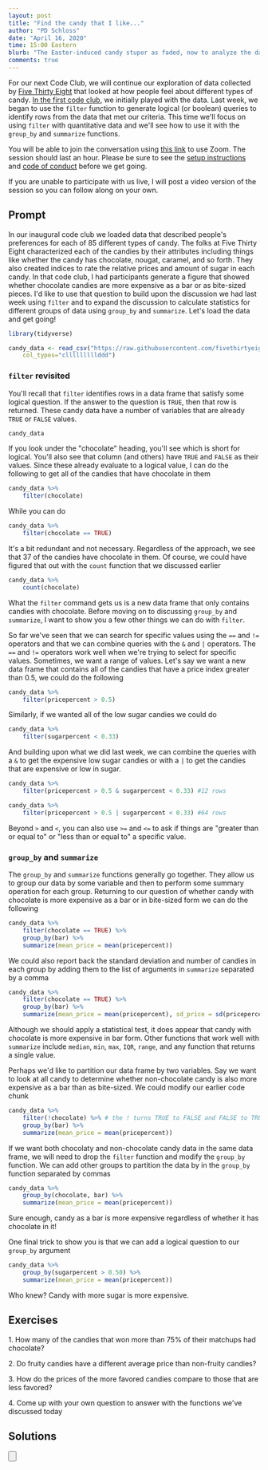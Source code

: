 ```yaml
---
layout: post
title: "Find the candy that I like..."
author: "PD Schloss"
date: "April 16, 2020"
time: 15:00 Eastern
blurb: "The Easter-induced candy stupor as faded, now to analyze the data"
comments: true
---
```


For our next Code Club, we will continue our exploration of data collected by [Five Thirty Eight](https://fivethirtyeight.com/videos/the-ultimate-halloween-candy-power-ranking/) that looked at how people feel about different types of candy. [In the first code club](2020-03-26-candy-crusy), we initially played with the data. Last week, we began to use the `filter` function to generate logical (or boolean) queries to identify rows from the data that met our criteria. This time we'll focus on using `filter` with quantitative data and we'll see how to use it with the `group_by` and `summarize` functions.

You will be able to join the conversation using [this link](https://zoom.us/j/96466835271?pwd=dGljcGc5clFyeVI5ZjJsdHFOQWo0UT09) to use Zoom. The session should last an hour. Please be sure to see the [setup instructions](/code_club/setup-instructions) and [code of conduct](/code_club/code-of-conduct) before we get going.

<!-- YouTube link -->
If you are unable to participate with us live, I will post a video version of the session so you can follow along on your own.


## Prompt

In our inaugural code club we loaded data that described people's preferences for each of 85 different types of candy. The folks at Five Thirty Eight characterized each of the candies by their attributes including things like whether the candy has chocolate, nougat, caramel, and so forth. They also created indices to rate the relative prices and amount of sugar in each candy. In that code club, I had participants generate a figure that showed whether chocolate candies are more expensive as a bar or as bite-sized pieces. I'd like to use that question to build upon the discussion we had last week using `filter` and to expand the discussion to calculate statistics for different groups of data using `group_by` and `summarize`. Let's load the data and get going!

```R
library(tidyverse)

candy_data <- read_csv("https://raw.githubusercontent.com/fivethirtyeight/data/master/candy-power-ranking/candy-data.csv",
	col_types="clllllllllddd")
```


### `filter` revisited

You'll recall that `filter` identifies rows in a data frame that satisfy some logical question. If the answer to the question is `TRUE`, then that row is returned. These candy data have a number of variables that are already `TRUE` or `FALSE` values.

```R
candy_data
```

If you look under the "chocolate" heading, you'll see <lgl> which is short for logical. You'll also see that column (and others) have `TRUE` and `FALSE` as their values. Since these already evaluate to a logical value, I can do the following to get all of the candies that have chocolate in them

```R
candy_data %>%
	filter(chocolate)
```

While you can do

```R
candy_data %>%
	filter(chocolate == TRUE)
```

It's a bit redundant and not necessary. Regardless of the approach, we see that 37 of the candies have chocolate in them. Of course, we could have figured that out with the `count` function that we discussed earlier

```R
candy_data %>%
	count(chocolate)
```

What the `filter` command gets us is a new data frame that only contains candies with chocolate. Before moving on to discussing `group_by` and `summarize`, I want to show you a few other things we can do with `filter`.

So far we've seen that we can search for specific values using the `==` and `!=` operators and that we can combine queries with the `&` and `|` operators. The `==` and `!=` operators work well when we're trying to select for specific values. Sometimes, we want a range of values. Let's say we want a new data frame that contains all of the candies that have a price index greater than 0.5, we could do the following

```R
candy_data %>%
	filter(pricepercent > 0.5)
```

Similarly, if we wanted all of the low sugar candies we could do

```R
candy_data %>%
	filter(sugarpercent < 0.33)
```

And building upon what we did last week, we can combine the queries with a `&` to get the expensive low sugar candies or with a `|` to get the candies that are expensive or low in sugar.

```R
candy_data %>%
	filter(pricepercent > 0.5 & sugarpercent < 0.33) #12 rows

candy_data %>%
	filter(pricepercent > 0.5 | sugarpercent < 0.33) #64 rows
```

Beyond `>` and `<`, you can also use `>=` and `<=` to ask if things are "greater than or equal to" or "less than or equal to" a specific value.


### `group_by` and `summarize`

The `group_by` and `summarize` functions generally go together. They allow us to group our data by some variable and then to perform some summary operation for each group. Returning to our question of whether candy with chocolate is more expensive as a bar or in bite-sized form we can do the following

```R
candy_data %>%
	filter(chocolate == TRUE) %>%
	group_by(bar) %>%
	summarize(mean_price = mean(pricepercent))
```

We could also report back the standard deviation and number of candies in each group by adding them to the list of arguments in `summarize` separated by a comma

```R
candy_data %>%
	filter(chocolate == TRUE) %>%
	group_by(bar) %>%
	summarize(mean_price = mean(pricepercent), sd_price = sd(pricepercent), n=n())
```

Although we should apply a statistical test, it does appear that candy with chocolate is more expensive in bar form. Other functions that work well with `summarize` include `median`, `min`, `max`, `IQR`, `range`, and any function that returns a single value.

Perhaps we'd like to partition our data frame by two variables. Say we want to look at all candy to determine whether non-chocolate candy is also more expensive as a bar than as bite-sized. We could modify our earlier code chunk

```R
candy_data %>%
	filter(!chocolate) %>% # the ! turns TRUE to FALSE and FALSE to TRUE
	group_by(bar) %>%
	summarize(mean_price = mean(pricepercent))
```

If we want both chocolaty and non-chocolate candy data in the same data frame, we will need to drop the `filter` function and modify the `group_by` function. We can add other groups to partition the data by in the `group_by` function separated by commas

```R
candy_data %>%
	group_by(chocolate, bar) %>%
	summarize(mean_price = mean(pricepercent))
```

Sure enough, candy as a bar is more expensive regardless of whether it has chocolate in it!

One final trick to show you is that we can add a logical question to our `group_by` argument

```R
candy_data %>%
	group_by(sugarpercent > 0.50) %>%
	summarize(mean_price = mean(pricepercent))
```

Who knew? Candy with more sugar is more expensive.


## Exercises

1\. How many of the candies that won more than 75% of their matchups had chocolate?  

2\. Do fruity candies have a different average price than non-fruity candies?  

3\. How do the prices of the more favored candies compare to those that are less favored?  

4\. Come up with your own question to answer with the functions we've discussed today  


## Solutions
<input type="button" class="hideshow">
<div markdown="1" style="display:none;">
No cheating!
</div>
